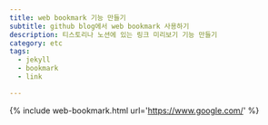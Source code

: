 ```yaml
---
title: web bookmark 기능 만들기
subtitle: github blog에서 web bookmark 사용하기
description: 티스토리나 노션에 있는 링크 미리보기 기능 만들기
category: etc
tags:
  - jekyll
  - bookmark
  - link

---
```




{% include web-bookmark.html url='https://www.google.com/' %}